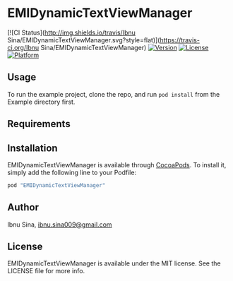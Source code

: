 # EMIDynamicTextViewManager

[![CI Status](http://img.shields.io/travis/Ibnu Sina/EMIDynamicTextViewManager.svg?style=flat)](https://travis-ci.org/Ibnu Sina/EMIDynamicTextViewManager)
[![Version](https://img.shields.io/cocoapods/v/EMIDynamicTextViewManager.svg?style=flat)](http://cocoapods.org/pods/EMIDynamicTextViewManager)
[![License](https://img.shields.io/cocoapods/l/EMIDynamicTextViewManager.svg?style=flat)](http://cocoapods.org/pods/EMIDynamicTextViewManager)
[![Platform](https://img.shields.io/cocoapods/p/EMIDynamicTextViewManager.svg?style=flat)](http://cocoapods.org/pods/EMIDynamicTextViewManager)

## Usage

To run the example project, clone the repo, and run `pod install` from the Example directory first.

## Requirements

## Installation

EMIDynamicTextViewManager is available through [CocoaPods](http://cocoapods.org). To install
it, simply add the following line to your Podfile:

```ruby
pod "EMIDynamicTextViewManager"
```

## Author

Ibnu Sina, ibnu.sina009@gmail.com

## License

EMIDynamicTextViewManager is available under the MIT license. See the LICENSE file for more info.
